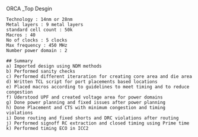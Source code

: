 ORCA _Top Desgin 

    Technology : 14nm or 28nm 
    Metal layers : 9 metal layers 
    standard cell count : 50k
    Macros : 40 
    No of clocks : 5 clocks
    Max frequency : 450 MHz 
    Number power domain : 2 
    
    ## Summary 
    a) Imported design using NDM methods
    b) Performed sanity checks 
    c) Performed different iteraration for creating core area and die area
    d) Written TCL script for port placements based locations 
    e) Placed macros according to guidelines to meet timing and to reduce congestion 
    f) Uderstood UPF and created voltage area for power domains 
    g) Done power planning and fixed issues after power planning 
    h) Done Placement and CTS with minimum congestion and timing violations 
    i) Done routing and fixed shorts and DRC violations after routing 
    j) Performed signoff RC extraction and closed timing using Prime time 
    k) Performed timing ECO in ICC2 
